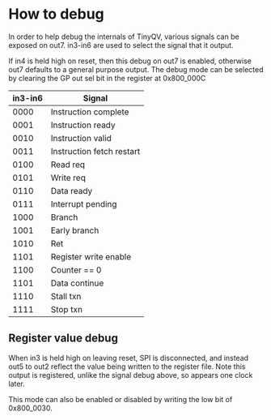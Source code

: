 # How to debug

In order to help debug the internals of TinyQV, various signals can be exposed on out7.  in3-in6 are used to select the signal that it output.

If in4 is held high on reset, then this debug on out7 is enabled, otherwise out7 defaults to a general purpose output.  The debug mode can be selected by clearing the GP out sel bit in the register at 0x800_000C

| in3-in6 | Signal |
| ------- | ------ |
| 0000 | Instruction complete |
| 0001 | Instruction ready |
| 0010 | Instruction valid |
| 0011 | Instruction fetch restart |
| 0100 | Read req |
| 0101 | Write req |
| 0110 | Data ready |
| 0111 | Interrupt pending |
| 1000 | Branch |
| 1001 | Early branch |
| 1010 | Ret |
| 1101 | Register write enable |
| 1100 | Counter == 0 |
| 1101 | Data continue |
| 1110 | Stall txn |
| 1111 | Stop txn |

## Register value debug

When in3 is held high on leaving reset, SPI is disconnected, and instead out5 to out2 reflect the value being written to the register file.  Note this output is registered, unlike the signal debug above, so appears one clock later.

This mode can also be enabled or disabled by writing the low bit of 0x800_0030.